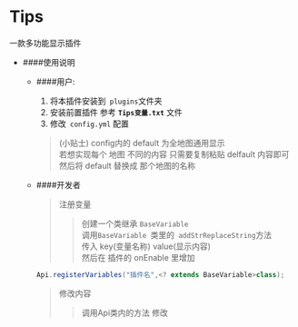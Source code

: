 # **Tips**
一款多功能显示插件

- ####使用说明
   - ####用户:
     1. 将本插件安装到` plugins`文件夹
     2. 安装前置插件 参考 **`Tips变量.txt`** 文件
     3. 修改` config.yml` 配置  
     
     > (小贴士) config内的 default 为全地图通用显示  
      若想实现每个 地图 不同的内容 只需要复制粘贴
      delfault 内容即可 然后将 default 替换成 
      那个地图的名称
     
    - ####开发者 
      > 注册变量
      >> 创建一个类继承 `BaseVariable `  
      调用`BaseVariable `类里的` addStrReplaceString`方法  
      传入 key(变量名称) value(显示内容)  
      然后在 插件的 onEnable 里增加 
       ```java
      Api.registerVariables("插件名",<? extends BaseVariable>class);
       ```
      >修改内容
      >> 调用Api类内的方法 修改
   